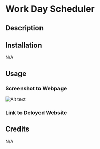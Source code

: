 # Work Day Scheduler

## Description 

## Installation
N/A

## Usage 

### Screenshot to Webpage 
![Alt text](link)

### Link to Deloyed Website 

## Credits 
N/A
